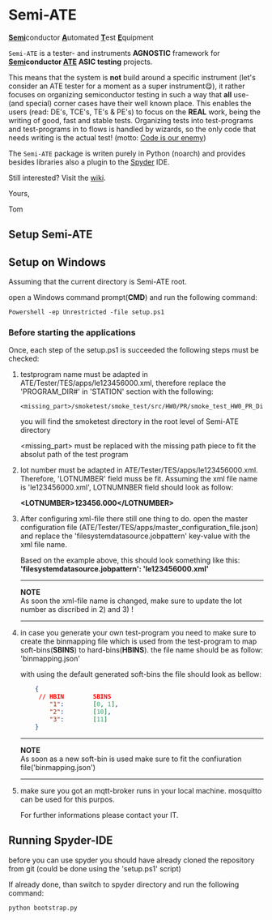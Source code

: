 # Semi-ATE
<ins>**Semi**</ins>conductor <ins>**A**</ins>utomated <ins>**T**</ins>est <ins>**E**</ins>quipment

`Semi-ATE` is a tester- and instruments **AGNOSTIC** framework for **<ins>Semi</ins>conductor <ins>ATE</ins> ASIC testing** projects.

This means that the system is **not** build around a specific instrument (let's consider an ATE tester for a moment as a super instrument😋), it rather focuses on
organizing semiconductor testing in such a way that **all** use- (and special) corner cases have their well known place. This enables the users (read: DE's, TCE's, TE's & PE's) to focus on the **REAL** work, being the writing of good, fast and stable tests. Organizing tests into test-programs and test-programs in to flows is handled by wizards, so the only code that needs writing is the actual test! (motto: [Code is our enemy](http://www.skrenta.com/2007/05/code_is_our_enemy.html))

The `Semi-ATE` package is writen purely in Python (noarch) and provides besides libraries also a plugin to the [Spyder](https://www.spyder-ide.org/) IDE.

Still interested? Visit the [wiki](https://github.com/ate-org/Semi-ATE/wiki). 

Yours,

Tom

## Setup Semi-ATE

## Setup on Windows

Assuming that the current directory is Semi-ATE root.

open a Windows command prompt(__CMD__) and run
the following command:

```Console
Powershell -ep Unrestricted -file setup.ps1
```

### Before starting the applications

Once, each step of the setup.ps1 is succeeded the following steps must be checked:

1) testprogram name must be adapted in ATE/Tester/TES/apps/le123456000.xml, therefore replace the 'PROGRAM_DIR#' in 'STATION' section with the following:

    ```Console
    <missing_part>/smoketest/smoke_test/src/HW0/PR/smoke_test_HW0_PR_Die1_Production_PR_1.py
    ```

    you will find the smoketest directory in the root level of Semi-ATE directory

    \<missing_part> must be replaced with the missing path piece to fit the absolut path of the test program

2) lot number must be adapted in ATE/Tester/TES/apps/le123456000.xml.
Therefore, 'LOTNUMBER' field muss be fit. Assuming the xml file name is
'le123456000.xml', LOTNUMNBER field should look as follow:

    __\<LOTNUMBER>123456.000\</LOTNUMBER>__

3) After configuring xml-file there still one thing to do.
open the master configuration file (ATE/Tester/TES/apps/master_configuration_file.json)
and replace the 'filesystemdatasource.jobpattern' key-value with
the xml file name.

    Based on the example above, this should look something like this:
    __'filesystemdatasource.jobpattern': 'le123456000.xml'__

    ---
    __NOTE__
    </br>
    As soon the xml-file name is changed, make sure to update the lot number as discribed in 2) and 3)  !

    ---

4) in case you generate your own test-program you need to make sure
to create the binmapping file which is used from the test-program
to map soft-bins(**SBINS**) to hard-bins(**HBINS**).
the file name should be as follow: 'binmapping.json'

    with using the default generated soft-bins the file should look as
    bellow:

    ```json
        {
         // HBIN        SBINS
            "1":        [0, 1],
            "2":        [10],
            "3":        [11]
        }
    ```

    ---
    __NOTE__
    </br>
    As soon as a new soft-bin is used make sure to fit the confiuration file('binmapping.json')

    ---
5) make sure you got an mqtt-broker runs in your local machine.
mosquitto can be used for this purpos.

    For further informations please contact your IT.

## Running Spyder-IDE

before you can use spyder you should have already cloned the
repository from git (could be done using the 'setup.ps1' script)

If already done, than switch to spyder directory and run the following command:

```Console
python bootstrap.py
```
